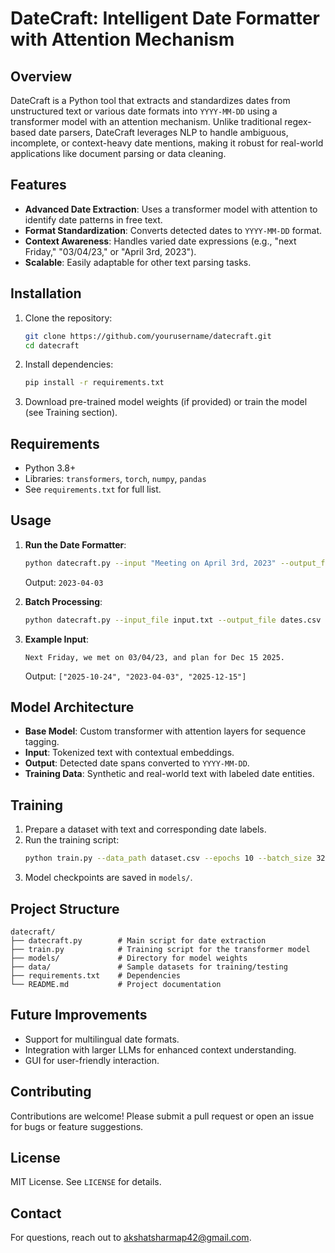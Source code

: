 # DateCraft: Intelligent Date Formatter with Attention Mechanism

## Overview
DateCraft is a Python tool that extracts and standardizes dates from unstructured text or various date formats into `YYYY-MM-DD` using a transformer model with an attention mechanism. Unlike traditional regex-based date parsers, DateCraft leverages NLP to handle ambiguous, incomplete, or context-heavy date mentions, making it robust for real-world applications like document parsing or data cleaning.

## Features
- **Advanced Date Extraction**: Uses a transformer model with attention to identify date patterns in free text.
- **Format Standardization**: Converts detected dates to `YYYY-MM-DD` format.
- **Context Awareness**: Handles varied date expressions (e.g., "next Friday," "03/04/23," or "April 3rd, 2023").
- **Scalable**: Easily adaptable for other text parsing tasks.

## Installation
1. Clone the repository:
   ```bash
   git clone https://github.com/yourusername/datecraft.git
   cd datecraft
   ```
2. Install dependencies:
   ```bash
   pip install -r requirements.txt
   ```
3. Download pre-trained model weights (if provided) or train the model (see Training section).

## Requirements
- Python 3.8+
- Libraries: `transformers`, `torch`, `numpy`, `pandas`
- See `requirements.txt` for full list.

## Usage
1. **Run the Date Formatter**:
   ```bash
   python datecraft.py --input "Meeting on April 3rd, 2023" --output_format "YYYY-MM-DD"
   ```
   Output: `2023-04-03`

2. **Batch Processing**:
   ```bash
   python datecraft.py --input_file input.txt --output_file dates.csv
   ```

3. **Example Input**:
   ```
   Next Friday, we met on 03/04/23, and plan for Dec 15 2025.
   ```
   Output: `["2025-10-24", "2023-04-03", "2025-12-15"]`

## Model Architecture
- **Base Model**: Custom transformer with attention layers for sequence tagging.
- **Input**: Tokenized text with contextual embeddings.
- **Output**: Detected date spans converted to `YYYY-MM-DD`.
- **Training Data**: Synthetic and real-world text with labeled date entities.

## Training
1. Prepare a dataset with text and corresponding date labels.
2. Run the training script:
   ```bash
   python train.py --data_path dataset.csv --epochs 10 --batch_size 32
   ```
3. Model checkpoints are saved in `models/`.

## Project Structure
```
datecraft/
├── datecraft.py        # Main script for date extraction
├── train.py            # Training script for the transformer model
├── models/             # Directory for model weights
├── data/               # Sample datasets for training/testing
├── requirements.txt    # Dependencies
└── README.md           # Project documentation
```

## Future Improvements
- Support for multilingual date formats.
- Integration with larger LLMs for enhanced context understanding.
- GUI for user-friendly interaction.

## Contributing
Contributions are welcome! Please submit a pull request or open an issue for bugs or feature suggestions.

## License
MIT License. See `LICENSE` for details.

## Contact
For questions, reach out to [akshatsharmap42@gmail.com](mailto:akshatsharmap42@gmail.com).
